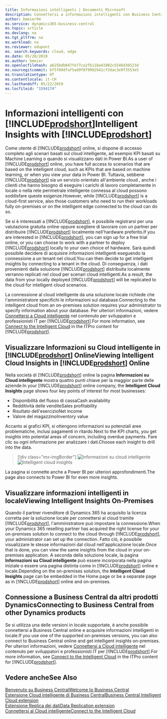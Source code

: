 ```yaml
---
title: Informazioni intelligenti | Documenti Microsoft
description: Connettersi a informazioni intelligenti con Business Central, anche dalla soluzione in locale.
author: bmeier94
ms.service: dynamics365-business-central
ms.topic: article
ms.devlang: na
ms.tgt_pltfrm: na
ms.workload: na
ms.reviewer: edupont
ms. search.keywords: cloud, edge
ms.date: 05/20/2019
ms.author: bmeier
ms.openlocfilehash: a625bdb047fe77ca2fb118a41902c5546d38523d
ms.sourcegitcommit: bf5f89dfaf5ad9f8f9902941cf3dac3e9f3553e5
ms.translationtype: HT
ms.contentlocale: it-CH
ms.lasthandoff: 05/22/2019
ms.locfileid: "1594174"
---
```

# <a name="intelligent-insights-with-includeprodshortincludesprodshortmd"></a><span data-ttu-id="14b80-103">Informazioni intelligenti con [!INCLUDE[prodshort](includes/prodshort.md)]</span><span class="sxs-lookup"><span data-stu-id="14b80-103">Intelligent Insights with [!INCLUDE[prodshort](includes/prodshort.md)]</span></span>

<span data-ttu-id="14b80-104">Come utente di [!INCLUDE[prodshort](includes/prodshort.md)] online, si dispone di accesso completo agli scenari basati sul cloud intelligente, ad esempio KPI basati su Machine Learning o quando si visualizzano dati in Power BI.</span><span class="sxs-lookup"><span data-stu-id="14b80-104">As a user of [!INCLUDE[prodshort](includes/prodshort.md)] online, you have full access to scenarios that are based on the intelligent cloud, such as KPIs that are based on machine learning, or when you view your data in Power BI.</span></span> <span data-ttu-id="14b80-105">Tuttavia, sebbene [!INCLUDE[prodshort](includes/prodshort.md)] sia un servizio orientato all'ambiente cloud , anche i clienti che hanno bisogno di eseguire i carichi di lavoro completamente in locale o nella rete perimetrale intelligente connessa al cloud possono soddisfare queste esigenze.</span><span class="sxs-lookup"><span data-stu-id="14b80-105">However, while [!INCLUDE[prodshort](includes/prodshort.md)] is a cloud-first service, also those customers who need to run their workloads fully on-premises or on the intelligent edge connected to the cloud can do so.</span></span>  

<span data-ttu-id="14b80-106">Se si è interessati a [!INCLUDE[prodshort](includes/prodshort.md)], è possibile registrarsi per una valutazione gratuita online oppure scegliere di lavorare con un partner per distribuire [!INCLUDE[prodshort](includes/prodshort.md)] localmente nell'hardware preferito.</span><span class="sxs-lookup"><span data-stu-id="14b80-106">If you are interested in [!INCLUDE[prodshort](includes/prodshort.md)], you can sign up for a free trial online, or you can choose to work with a partner to deploy [!INCLUDE[prodshort](includes/prodshort.md)] locally to your own choice of hardware.</span></span> <span data-ttu-id="14b80-107">Sarà quindi possibile decidere di acquisire informazioni intelligenti eseguendo la connessione a un tenant nel cloud.</span><span class="sxs-lookup"><span data-stu-id="14b80-107">You can then decide to get intelligent insights by connecting to a tenant in the cloud.</span></span> <span data-ttu-id="14b80-108">Di conseguenza, i dati provenienti dalla soluzione [!INCLUDE[prodshort](includes/prodshort.md)] distribuita localmente verranno replicati nel cloud per scenari cloud intelligenti.</span><span class="sxs-lookup"><span data-stu-id="14b80-108">As a result, the data from your locally deployed [!INCLUDE[prodshort](includes/prodshort.md)] will be replicated to the cloud for intelligent cloud scenarios.</span></span>  

<span data-ttu-id="14b80-109">La connessione al cloud intelligente da una soluzione locale richiede che l'amministratore specifichi le informazioni sul database.</span><span class="sxs-lookup"><span data-stu-id="14b80-109">Connecting to the intelligent cloud from an on-premises solution requires your administrator to specify information about your database.</span></span> <span data-ttu-id="14b80-110">Per ulteriori informazioni, vedere [Connettersi a Cloud intelligente](/dynamics365/business-central/dev-itpro/administration/about-intelligent-edge) nel contenuto per sviluppatori e professionisti IT per [!INCLUDE[prodshort](includes/prodshort.md)].</span><span class="sxs-lookup"><span data-stu-id="14b80-110">For more information, see [Connect to the Intelligent Cloud](/dynamics365/business-central/dev-itpro/administration/about-intelligent-edge) in the ITPro content for [!INCLUDE[prodshort](includes/prodshort.md)].</span></span>  

## <a name="viewing-intelligent-cloud-insights-in-includeprodshortincludesprodshortmd-online"></a><span data-ttu-id="14b80-111">Visualizzare Informazioni su Cloud intelligente in [!INCLUDE[prodshort](includes/prodshort.md)] Online</span><span class="sxs-lookup"><span data-stu-id="14b80-111">Viewing Intelligent Cloud Insights in [!INCLUDE[prodshort](includes/prodshort.md)] Online</span></span>

<span data-ttu-id="14b80-112">Nella società di [!INCLUDE[prodshort](includes/prodshort.md)] online la pagina **Informazioni su Cloud intelligente** mostra quattro punti chiave per la maggior parte delle aziende:</span><span class="sxs-lookup"><span data-stu-id="14b80-112">In your [!INCLUDE[prodshort](includes/prodshort.md)] online company, the **Intelligent Cloud Insights** page shows four key points of interest for most businesses:</span></span>

- <span data-ttu-id="14b80-113">Disponibilità del flusso di cassa</span><span class="sxs-lookup"><span data-stu-id="14b80-113">Cash availability</span></span>
- <span data-ttu-id="14b80-114">Redditività delle vendite</span><span class="sxs-lookup"><span data-stu-id="14b80-114">Sales profitability</span></span>
- <span data-ttu-id="14b80-115">Risultato dell'esercizio</span><span class="sxs-lookup"><span data-stu-id="14b80-115">Net income</span></span>
- <span data-ttu-id="14b80-116">Valore del magazzino</span><span class="sxs-lookup"><span data-stu-id="14b80-116">Inventory value</span></span>

<span data-ttu-id="14b80-117">Accanto ai grafici KPI, si ottengono informazioni su potenziali aree problematiche, inclusi pagamenti in ritardo.</span><span class="sxs-lookup"><span data-stu-id="14b80-117">Next to the KPI charts, you get insights into potential areas of concern, including overdue payments.</span></span> <span data-ttu-id="14b80-118">Fare clic su ogni informazione per analizzare i dati.</span><span class="sxs-lookup"><span data-stu-id="14b80-118">Choose each insight to drill into the data.</span></span>  

> [!div class="mx-imgBorder"]
> <span data-ttu-id="14b80-119">![Informazioni su cloud intelligente](media/across-intelligent-cloud/intelligentcloudApril19.png "Mostra la pagina Informazioni su Cloud intelligente in Business Central")</span><span class="sxs-lookup"><span data-stu-id="14b80-119">![Intelligent cloud insights](media/across-intelligent-cloud/intelligentcloudApril19.png "Shows the Intelligent Cloud Insights page in Business Central")</span></span>

<span data-ttu-id="14b80-120">La pagina si connette anche a Power BI per ulteriori approfondimenti.</span><span class="sxs-lookup"><span data-stu-id="14b80-120">The page also connects to Power BI for even more insights.</span></span>

## <a name="viewing-intelligent-insights-on-premises"></a><span data-ttu-id="14b80-121">Visualizzare informazioni intelligenti in locale</span><span class="sxs-lookup"><span data-stu-id="14b80-121">Viewing Intelligent Insights On-Premises</span></span>

<span data-ttu-id="14b80-122">Quando il partner rivenditore di Dynamics 365 ha acquisito la licenza corretta per la soluzione locale per connettersi al cloud tramite [!INCLUDE[prodshort](includes/prodshort.md)], l'amministratore può impostare la connessione.</span><span class="sxs-lookup"><span data-stu-id="14b80-122">When your Dynamics 365 reselling partner has acquired the right license for your on-premises solution to connect to the cloud through [!INCLUDE[prodshort](includes/prodshort.md)], your administrator can set up the connection.</span></span> <span data-ttu-id="14b80-123">Fatto ciò, è possibile visualizzare le stesse informazioni dal cloud nell'applicazione locale.</span><span class="sxs-lookup"><span data-stu-id="14b80-123">Once that is done, you can view the same insights from the cloud in your on-premises application.</span></span> <span data-ttu-id="14b80-124">A seconda della soluzione locale, la pagina **Informazioni su Cloud intelligente** può essere incorporata nella pagina iniziale o essere una pagina distinta come in [!INCLUDE[prodshort](includes/prodshort.md)] online e locale.</span><span class="sxs-lookup"><span data-stu-id="14b80-124">Depending on the on-premises solution, the **Intelligent Cloud Insights** page can be embedded in the Home page or be a separate page as in [!INCLUDE[prodshort](includes/prodshort.md)] online and on-premises.</span></span>  

## <a name="connecting-to-business-central-from-other-dynamics-products"></a><span data-ttu-id="14b80-125">Connessione a Business Central da altri prodotti Dynamics</span><span class="sxs-lookup"><span data-stu-id="14b80-125">Connecting to Business Central from other Dynamics products</span></span>

<span data-ttu-id="14b80-126">Se si utilizza una delle versioni in locale supportate, è anche possibile connettersi a Business Central online e acquisire informazioni intelligenti in locale.</span><span class="sxs-lookup"><span data-stu-id="14b80-126">If you use one of the supported on-premises versions, you can also connect to Business Central online and get intelligent insights on-premises.</span></span> <span data-ttu-id="14b80-127">Per ulteriori informazioni, vedere [Connettersi a Cloud intelligente](/dynamics365/business-central/dev-itpro/administration/about-intelligent-edge) nel contenuto per sviluppatori e professionisti IT per [!INCLUDE[prodshort](includes/prodshort.md)].</span><span class="sxs-lookup"><span data-stu-id="14b80-127">For more information, see [Connect to the Intelligent Cloud](/dynamics365/business-central/dev-itpro/administration/about-intelligent-edge) in the ITPro content for [!INCLUDE[prodshort](includes/prodshort.md)].</span></span>  

## <a name="see-also"></a><span data-ttu-id="14b80-128">Vedere anche</span><span class="sxs-lookup"><span data-stu-id="14b80-128">See Also</span></span>

[<span data-ttu-id="14b80-129">Benvenuto su Business Central</span><span class="sxs-lookup"><span data-stu-id="14b80-129">Welcome to Business Central</span></span>](index.md)  
[<span data-ttu-id="14b80-130">Estensione Cloud intelligente di Business Central</span><span class="sxs-lookup"><span data-stu-id="14b80-130">Business Central Intelligent Cloud extension</span></span>](ui-extensions-intelligent-cloud.md)  
[<span data-ttu-id="14b80-131">Estensione Replica dei dati</span><span class="sxs-lookup"><span data-stu-id="14b80-131">Data Replication extension</span></span>](ui-extensions-data-replication.md)  
[<span data-ttu-id="14b80-132">Connettersi al Cloud intelligente</span><span class="sxs-lookup"><span data-stu-id="14b80-132">Connect to the Intelligent Cloud</span></span>](/dynamics365/business-central/dev-itpro/administration/about-intelligent-edge)  
